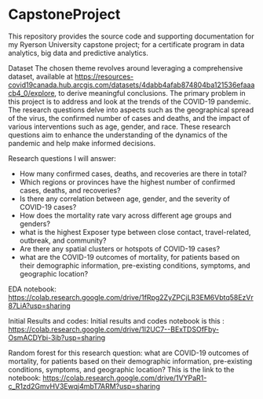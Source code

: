 # CapstoneProject
This repository provides the source code and supporting documentation for my Ryerson University capstone project; for a certificate program in data analytics, big data and predictive analytics.

Dataset
The chosen theme revolves around leveraging a comprehensive dataset, available at https://resources-covid19canada.hub.arcgis.com/datasets/4dabb4afab874804ba121536efaaacb4_0/explore, to derive meaningful conclusions. The primary problem in this project is to address and look at the trends of the COVID-19 pandemic. The research questions delve into aspects such as the geographical spread of the virus, the confirmed number of cases and deaths, and the impact of various interventions such as age, gender, and race. These research questions aim to enhance the understanding of the dynamics of the pandemic and help make informed decisions.

Research questions I will answer:
   - How many confirmed cases, deaths, and recoveries are there in total?
   - Which regions or provinces have the highest number of confirmed cases, deaths, and recoveries?
   - Is there any correlation between age, gender, and the severity of COVID-19 cases?
   - How does the mortality rate vary across different age groups and genders?
   - what is the highest Exposer type between close contact, travel-related, outbreak, and community?
   - Are there any spatial clusters or hotspots of COVID-19 cases?
   - what are the COVID-19 outcomes of  mortality, for patients based on their demographic information, pre-existing conditions, symptoms, and geographic location?

EDA notebook: https://colab.research.google.com/drive/1fRpg2ZyZPCjLR3EM6Vbtq58EzVr87LiA?usp=sharing

Initial Results and codes: 
  Initial results and codes notebook is this :    https://colab.research.google.com/drive/1I2UC7--BExTDSOfFby-OsmACDYbi-3ib?usp=sharing
  
  Random forest for this research question: what are COVID-19 outcomes of  mortality,  for patients based on their demographic information, pre-existing conditions, symptoms, and geographic location? This is the link to the notebook: https://colab.research.google.com/drive/1VYPaR1-c_R1zd2GmvHV3Ewqj4mbT7ARM?usp=sharing
